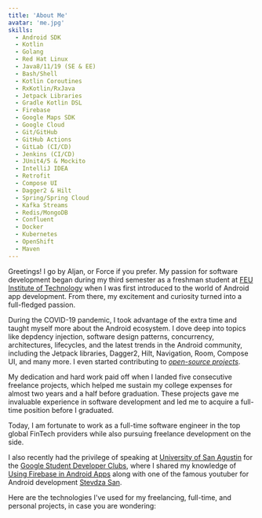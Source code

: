 ```yaml
---
title: 'About Me'
avatar: 'me.jpg'
skills:
  - Android SDK
  - Kotlin
  - Golang
  - Red Hat Linux
  - Java8/11/19 (SE & EE)
  - Bash/Shell
  - Kotlin Coroutines
  - RxKotlin/RxJava
  - Jetpack Libraries
  - Gradle Kotlin DSL
  - Firebase
  - Google Maps SDK
  - Google Cloud
  - Git/GitHub
  - GitHub Actions
  - GitLab (CI/CD)
  - Jenkins (CI/CD)
  - JUnit4/5 & Mockito
  - IntelliJ IDEA
  - Retrofit
  - Compose UI
  - Dagger2 & Hilt
  - Spring/Spring Cloud
  - Kafka Streams
  - Redis/MongoDB
  - Confluent
  - Docker
  - Kubernetes
  - OpenShift
  - Maven
---
```


Greetings! I go by Aljan, or Force if you prefer. My passion for software development began during my third semester as a freshman student at [FEU Institute of Technology](https://web.facebook.com/feueac) when I was first introduced to the world of Android app development. From there, my excitement and curiosity turned into a full-fledged passion.

During the COVID-19 pandemic, I took advantage of the extra time and taught myself more about the Android ecosystem. I dove deep into topics like depdency injection, software design patterns, concurrency, architectures, lifecycles, and the latest trends in the Android community, including the Jetpack libraries, Dagger2, Hilt, Navigation, Room, Compose UI, and many more. I even started contributing to <i>[open-source projects](https://github.com/mayokunadeniyi/Instant-Weather/pull/24)</i>.

My dedication and hard work paid off when I landed five consecutive freelance projects, which helped me sustain my college expenses for almost two years and a half before graduation. These projects gave me invaluable experience in software development and led me to acquire a full-time position before I graduated.

Today, I am fortunate to work as a full-time software engineer in the top global FinTech providers while also pursuing freelance development on the side. 

I also recently had the privilege of speaking at [University of San Agustin](https://usa.edu.ph/) for the [Google Student Developer Clubs](https://www.facebook.com/photo/?fbid=158422026947851&set=pcb.158422076947846), where I shared my knowledge of [Using Firebase in Android Apps](https://speakerdeck.com/forceporquillo/introducing-firebase-in-android-apps) along with one of the famous youtuber for Android development [Stevdza San](https://www.youtube.com/@StevdzaSan).

Here are the technologies I've used for my freelancing, full-time, and personal projects, in case you are wondering:
